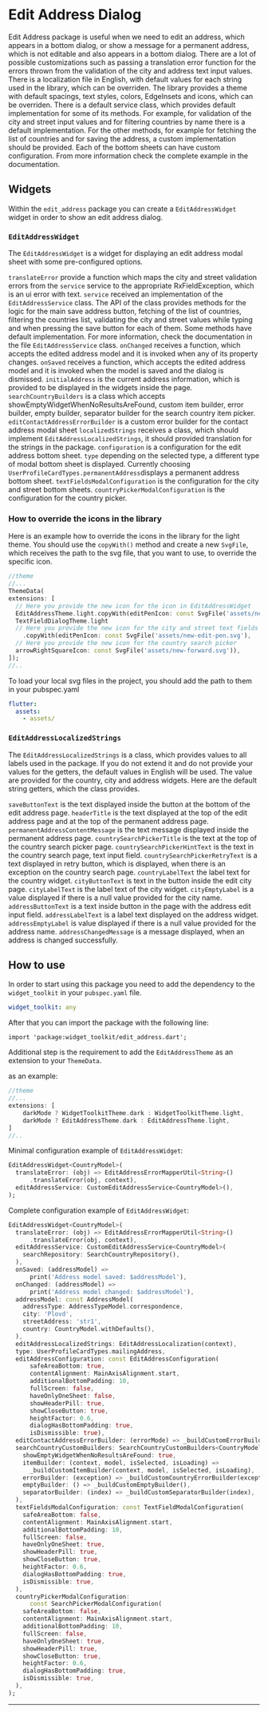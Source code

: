 # Edit Address Dialog

Edit Address package is useful when we need to edit an address, which appears in a bottom dialog,
or show a message for a permanent address, which is not editable and also appears in a bottom dialog.
There are a lot of possible customizations such as passing a translation error function for the errors
thrown from the validation of the city and address text input values. There is a localization file in 
English, with default values for each string used in the library, which can be overriden. The library 
provides a theme with default spacings, text styles, colors, EdgeInsets and icons, which can be
overriden. There is a default service class, which provides default implementation for some of its
methods. For example, for validation of the city and street input values and for filtering countries
by name there is a default implementation. For the other methods, for example for fetching the list 
of countries and for saving the address, a custom implementation should be provided. Each of the 
bottom sheets can have custom configuration. From more information check the complete example in the
documentation.

## Widgets

Within the `edit_address` package you can create a `EditAddressWidget` widget in order
to show an edit address dialog. 

### `EditAddressWidget`

The `EditAddressWidget` is a widget for displaying an edit address modal sheet with some
pre-configured options.

`translateError` provide a function which maps the city and street validation errors from the 
`service` service to the appropriate RxFieldException<String>, which is an ui error with text.
`service` received an implementation of the `EditAddressService` class. The API of the class provides 
methods for the logic for the main save address button, fetching of the list of countries, filtering
the countries list, validating the city and street values while typing and when pressing the save
button for each of them. Some methods have default implementation. For more information, check the 
documentation in the file `EditAddressService` class.
`onChanged` receives a function, which accepts the edited address model and it is invoked when any of its property changes.
`onSaved` receives a function, which accepts the edited address model and it is invoked when the model is saved and the dialog is dismissed.
`initialAddress` is the current address information, which is provided to be displayed in the
widgets inside the page.
`searchCountryBuilders` is a class which accepts showEmptyWidgetWhenNoResultsAreFound, custom item builder,
error builder, empty builder, separator builder for the search country item picker.
`editContactAddressErrorBuilder` is a custom error builder for the contact address modal sheet
`localizedStrings` receives a class, which should implement `EditAddressLocalizedStrings`, it should
provided translation for the strings in the package.
`configuration` is a configuration for the edit address bottom sheet.
`type` depending on the selected type, a different type of modal bottom sheet is displayed. Currently
choosing `UserProfileCardTypes.permanentAddress`displays a permanent address bottom sheet.
`textFieldsModalConfiguration` is the configuration for the city and street bottom sheets.
`countryPickerModalConfiguration` is the configuration for the country picker.

### How to override the icons in the library 

Here is an example how to override the icons in the library for the light theme. You should use the
`copyWith()` method and create a new `SvgFile`, which receives the path to the svg file, that you 
want to use, to override the specific icon.

```dart
//theme
//...
ThemeData(
extensions: [
  // Here you provide the new icon for the icon in EditAddressWidget
  EditAddressTheme.light.copyWith(editPenIcon: const SvgFile('assets/new-edit-pen.svg')),
  TextFieldDialogTheme.light
  // Here you provide the new icon for the city and street text fields
    .copyWith(editPenIcon: const SvgFile('assets/new-edit-pen.svg'),
  // Here you provide the new icon for the country search picker
  arrowRightSquareIcon: const SvgFile('assets/new-forward.svg')),
]);
//..
```

To load your local svg files in the project, you should add the path to them in your pubspec.yaml

```yaml
flutter:
  assets:
    - assets/
```


### `EditAddressLocalizedStrings`

The `EditAddressLocalizedStrings` is a class, which provides values to all labels used in the 
package. If you do not extend it and do not provide your values for the getters, the default values in
English will be used. The value are provided for the country, city and address widgets. Here are the
default string getters, which the class provides.

`saveButtonText` is the text displayed inside the button at the bottom of the edit address page.
`headerTitle` is the text displayed at the top of the edit address page and at the top of the
permanent address page.
`permanentAddressContentMessage` is the text message displayed inside the permanent address page.
`countrySearchPickerTitle` is the text at the top of the country search picker page.
`countrySearchPickerHintText` is the text in the country search page, text input field.
`countrySearchPickerRetryText` is a text displayed in retry button, which is displayed, when 
there is an exception on the country search page.
`countryLabelText` the label text for the country widget.
`cityButtonText` is text in the button inside the edit city page.
`cityLabelText` is the label text of the city widget.
`cityEmptyLabel` is a value displayed if there is a null value provided for the city name.
`addressButtonText` is a text inside button in the page with the address edit input field.
`addressLabelText` is a label text displayed on the address widget.
`addressEmptyLabel` is value displayed if there is a null value provided for the address name.
`addressChangedMessage` is a message displayed, when an address is changed successfully.

## How to use

In order to start using this package you need to add the dependency to the `widget_toolkit` in
your `pubspec.yaml` file.

```yaml
widget_toolkit: any
```

After that you can import the package with the following line:

`import 'package:widget_toolkit/edit_address.dart';`

Additional step is the requirement to add the `EditAddressTheme` as an extension to your `ThemeData`.

as an example:

```dart
//theme
//...
extensions: [
    darkMode ? WidgetToolkitTheme.dark : WidgetToolkitTheme.light,
    darkMode ? EditAddressTheme.dark : EditAddressTheme.light,
]
//..
```

Minimal configuration example of `EditAddressWidget`:

```dart
EditAddressWidget<CountryModel>(
  translateError: (obj) => EditAddressErrorMapperUtil<String>()
      .translateError(obj, context),
  editAddressService: CustomEditAddressService<CountryModel>(),
);
```

Complete configuration example of `EditAddressWidget`:

```dart
EditAddressWidget<CountryModel>(
  translateError: (obj) => EditAddressErrorMapperUtil<String>()
      .translateError(obj, context),
  editAddressService: CustomEditAddressService<CountryModel>(
    searchRepository: SearchCountryRepository(),
  ),
  onSaved: (addressModel) =>
      print('Address model saved: $addressModel'),
  onChanged: (addressModel) =>
      print('Address model changed: $addressModel'),
  addressModel: const AddressModel(
    addressType: AddressTypeModel.correspondence,
    city: 'Plovd',
    streetAddress: 'str1',
    country: CountryModel.withDefaults(),
  ),
  editAddressLocalizedStrings: EditAddressLocalization(context),
  type: UserProfileCardTypes.mailingAddress,
  editAddressConfiguration: const EditAddressConfiguration(
      safeAreaBottom: true,
      contentAlignment: MainAxisAlignment.start,
      additionalBottomPadding: 10,
      fullScreen: false,
      haveOnlyOneSheet: false,
      showHeaderPill: true,
      showCloseButton: true,
      heightFactor: 0.6,
      dialogHasBottomPadding: true,
      isDismissible: true),
  editContactAddressErrorBuilder: (errorMode) => _buildCustomErrorBuilder(errorMode),
  searchCountryCustomBuilders: SearchCountryCustomBuilders<CountryModel>(
    showEmptyWidgetWhenNoResultsAreFound: true,
    itemBuilder: (context, model, isSelected, isLoading) => 
      _buildCustomItemBuilder(context, model, isSelected, isLoading),
    errorBuilder: (exception) => _buildCustomCountryErrorBuilder(exception),
    emptyBuilder: () => _buildCustomEmptyBuilder(),
    separatorBuilder: (index) => _buildCustomSeparatorBuilder(index),
  ),
  textFieldsModalConfiguration: const TextFieldModalConfiguration(
    safeAreaBottom: false,
    contentAlignment: MainAxisAlignment.start,
    additionalBottomPadding: 10,
    fullScreen: false,
    haveOnlyOneSheet: true,
    showHeaderPill: true,
    showCloseButton: true,
    heightFactor: 0.6,
    dialogHasBottomPadding: true,
    isDismissible: true,
  ),
  countryPickerModalConfiguration:
      const SearchPickerModalConfiguration(
    safeAreaBottom: false,
    contentAlignment: MainAxisAlignment.start,
    additionalBottomPadding: 10,
    fullScreen: false,
    haveOnlyOneSheet: true,
    showHeaderPill: true,
    showCloseButton: true,
    heightFactor: 0.6,
    dialogHasBottomPadding: true,
    isDismissible: true,
  ),
);
```

---